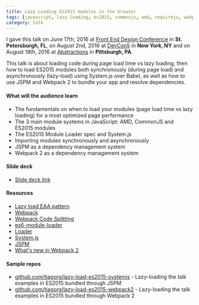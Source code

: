 ```yaml
---
title: Lazy Loading ES2015 modules in the browser
tags: [javascript, lazy-loading, es2015, commonjs, amd, requirejs, webpack, system.js, jspm, design patterns, fedc, devcon5, abstractions]
category: talk
---
```


I gave this talk on June 17th, 2016 at [Front End Design Conference](http://frontenddesignconference.com/)
 in **St. Petersburgh, FL**, on August 2nd, 2016 at [DevCon5](http://www.html5report.com/conference/newyork/) in **New York, NY** and on August 18th, 2016 at [Abstractions](http://abstractions.io/) in **Pittsburgh, PA**.

This talk is about loading code during page load time vs lazy loading, then how to load ES2015 modules both synchronously (during page load) and asynchronously (lazy-load) using System.js over Babel, as well as how to use JSPM and Webpack 2 to bundle your app and resolve dependencies.

#### What will the audience learn

- The fundamentals on when to load your modules (page load time vs lazy loading) for a most optimized page performance
- The 3 main module systems in JavaScript: AMD, CommonJS and ES2015 modules
- The ES2015 Module Loader spec and System.js
- Importing modules synchronously and asynchronously
- JSPM as a dependency management system
- Webpack 2 as a dependency management system

#### Slide deck
* [Slide deck link](http://tiagorg.com/talk-lazy-loading-es2015-modules/)

#### Resources
- [Lazy load EAA pattern](http://martinfowler.com/eaaCatalog/lazyLoad.html)
- [Webpack](https://webpack.github.io)
- [Webpack Code Splitting](https://webpack.github.io/docs/code-splitting.html)
- [es6-module-loader](https://github.com/ModuleLoader/es6-module-loader)
- [Loader](https://whatwg.github.io/loader/)
- [System.js](https://github.com/systemjs/systemjs)
- [JSPM](http://jspm.io)
- [What's new in Webpack 2](https://gist.github.com/sokra/27b24881210b56bbaff7)

#### Sample repos
- [github.com/tiagorg/lazy-load-es2015-systemjs](https://github.com/tiagorg/lazy-load-es2015-systemjs) - Lazy-loading the talk examples in ES2015 bundled through JSPM
- [github.com/tiagorg/lazy-load-es2015-webpack2](https://github.com/tiagorg/lazy-load-es2015-webpack2) - Lazy-loading the talk examples in ES2015 bundled through Webpack 2
